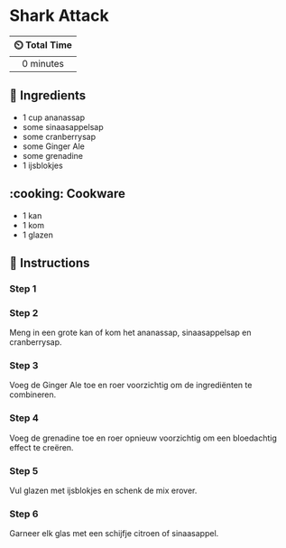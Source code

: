# Shark Attack

| :timer_clock: Total Time |
|:-----------------------: |
| 0 minutes |

## :salt: Ingredients

- 1 cup ananassap
- some sinaasappelsap
- some cranberrysap
- some Ginger Ale
- some grenadine
- 1 ijsblokjes

## :cooking: Cookware

- 1 kan
- 1 kom
- 1 glazen

## :pencil: Instructions

### Step 1

### Step 2

Meng in een grote kan of kom het ananassap, sinaasappelsap en cranberrysap.

### Step 3

Voeg de Ginger Ale  toe en roer voorzichtig om de ingrediënten te combineren.

### Step 4

Voeg de grenadine toe en roer opnieuw voorzichtig om een bloedachtig effect te creëren.

### Step 5

Vul glazen met ijsblokjes en schenk de mix erover.

### Step 6

Garneer elk glas met een schijfje citroen of sinaasappel.
